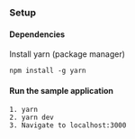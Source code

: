### Setup

#### Dependencies
Install yarn (package manager)
```
npm install -g yarn
```

#### Run the sample application

```
1. yarn
2. yarn dev
3. Navigate to localhost:3000
```
